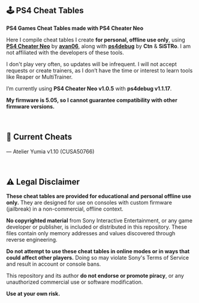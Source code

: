 <h2>🕹️ PS4 Cheat Tables</h2>

<p><strong>PS4 Games Cheat Tables made with PS4 Cheater Neo</strong></p>

<p>Here I compile cheat tables I create <strong>for personal, offline use only</strong>, using <strong><a href="https://github.com/avan06/PS4CheaterNeo">PS4 Cheater Neo</a></strong> by <strong><a href="https://github.com/avan06">avan06</a></strong>, along with <strong><a href="https://github.com/GoldHEN/ps4debug">ps4debug</a></strong> by <strong>Ctn</strong> & <strong>SiSTRo</strong>. I am not affiliated with the developers of these tools.</p>

<p>I don't play very often, so updates will be infrequent. I will not accept requests or create trainers, as I don’t have the time or interest to learn tools like Reaper or MultiTrainer.</p>

<p>I’m currently using <strong>PS4 Cheater Neo v1.0.5</strong> with <strong>ps4debug v1.1.17</strong>.</p>

<p><strong>My firmware is 5.05, so I cannot guarantee compatibility with other firmware versions.</strong></p>

<br />
<h2>📝 Current Cheats</h2>
<p>— Atelier Yumia v1.10 (CUSA50766)</p>

<br />
<h2>⚠️ Legal Disclaimer</h2>

<p><strong>These cheat tables are provided for educational and personal offline use only.</strong> They are designed for use on consoles with custom firmware (jailbreak) in a non-commercial, offline context.</p>

<p><strong>No copyrighted material</strong> from Sony Interactive Entertainment, or any game developer or publisher, is included or distributed in this repository. These files contain only memory addresses and values discovered through reverse engineering.</p>

<p><strong>Do not attempt to use these cheat tables in online modes or in ways that could affect other players.</strong> Doing so may violate Sony's Terms of Service and result in account or console bans.</p>

<p>This repository and its author <strong>do not endorse or promote piracy</strong>, or any unauthorized commercial use or software modification.</p>

<p><strong>Use at your own risk.</strong></p>
